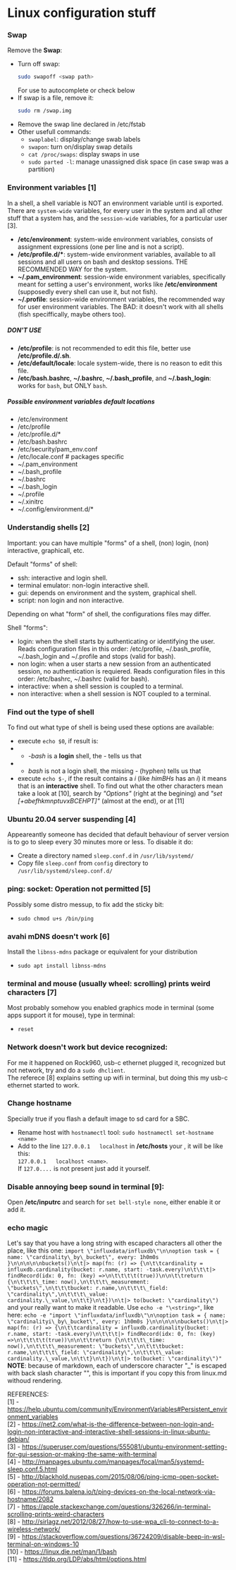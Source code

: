 Linux configuration stuff
=========================

### Swap
Remove the **Swap**:
- Turn off swap:
  ```bash
  sudo swapoff <swap path>
  ```
  For __<swap path>__  use <tab> to autocomplete or check below
- If swap is a file, remove it:
  ```bash
  sudo rm /swap.img
  ```
- Remove the swap line declared in /etc/fstab
- Other usefull commands:
  - ```swaplabel```: display/change swab labels
  - ```swapon```: turn on/display swap details
  - ```cat /proc/swaps```: display swaps in use
  - ```sudo parted -l```: manage unassigned disk space (in case swap was a partition)


### Environment variables [1]
In a shell, a shell variable is NOT an environment variable until is exported.
There are `system-wide` variables, for every user in the system and all other stuff that a system has,
and the `session-wide` variables, for a particular user [3].

- **/etc/environment**: system-wide environment variables, consists of assignment expressions (one per line and is not a script).
- **/etc/profile.d/\***: system-wide environment variables, available to all sessions and all users on bash and desktop sessions. THE RECOMMENDED WAY for the system.
- **~/.pam_environment**: session-wide environment variables, specifically meant for setting a user's environment, works like **/etc/environment** (supposedly every shell can use it, but not fish).
- **~/.profile**: session-wide environment variables, the recommended way for user environment variables. The BAD: it doesn't work with all shells (fish speciffically, maybe others too).

##### DON'T USE
- **/etc/profile**: is not recommended to edit this file, better use **/etc/profile.d/<something>.sh**.
- **/etc/default/locale**: locale system-wide, there is no reason to edit this file.
- **/etc/bash.bashrc**, **~/.bashrc**, **~/.bash_profile**, and **~/.bash_login**: works for `bash`, but ONLY `bash`.


##### Possible environment variables default locations
- /etc/environment
- /etc/profile
- /etc/profile.d/*
- /etc/bash.bashrc
- /etc/security/pam_env.conf
- /etc/locale.conf  # packages specific
- ~/.pam_environment
- ~/.bash_profile
- ~/.bashrc
- ~/.bash_login
- ~/.profile
- ~/.xinitrc
- ~/.config/environment.d/*


### Understandig shells [2]

Important: you can have multiple "forms" of a shell, (non) login, (non) interactive, graphicall, etc.

Default "forms" of shell:
- ssh: interactive and login shell.
- terminal emulator: non-login interactive shell.
- gui: depends on environment and the system, graphical shell.
- script: non login and non interactive.

Depending on what "form" of shell, the configurations files may differ.

Shell "forms":
- login: when the shell starts by authenticating or identifying the user.
Reads configuration files in this order: /etc/profile, ~/.bash_profile, ~/.bash_login and ~/.profile and stops (valid for bash).
- non login: when a user starts a new session from an authenticated session, no authentication is requiered.
Reads configuration files in this order: /etc/bashrc, ~/.bashrc (valid for bash).
- interactive: when a shell session is coupled to a terminal.
- non interactive: when a shell session is NOT coupled to a terminal.

### Find out the type of shell
To find out what type of shell is being used these options are available:
- execute `echo $0`, if result is:
- - _-bash_ is a **login** shell, the _-_ tells us that
- - _bash_ is not a login shell, the missing _-_ (hyphen) tells us that
- execute `echo $-`, if the result contains a _i_ (like _himBHs_ has an _i_) it means that is an **interactive** shell.
To find out what the other characters mean take a look at \[10], search by _"Options"_ (right at the begining) and _"set \[+abefhkmnptuvxBCEHPT]"_ (almost at the end), or at \[11]


### Ubuntu 20.04 server suspending [4]
Appeareantly someone has decided that default behaviour of server version is to go to sleep every 30 minutes more or less.
To disable it do:

- Create a directory named `sleep.conf.d` in `/usr/lib/systemd/`
- Copy file `sleep.conf` from `config` directory to `/usr/lib/systemd/sleep.conf.d/`


### ping: socket: Operation not permitted [5]
Possibly some distro messup, to fix add the sticky bit:
- `sudo chmod u+s /bin/ping`


### avahi mDNS doesn't work [6]
Install the `libnss-mdns` package or equivalent for your distribution
- `sudo apt install libnss-mdns`


### terminal and mouse (usually wheel: scrolling) prints weird characters [7]
Most probably somehow you enabled graphics mode in terminal (some apps support it for mouse),
type in terminal:
- `reset`


### Network doesn't work but device recognized:
For me it happened on Rock960, usb-c ethernet plugged it, recognized but not network, try and do a `sudo dhclient`.  
The referece [8] explains setting up wifi in terminal, but doing this my usb-c ethernet started to work.

### Change hostname
Specially true if you flash a default image to sd card for a SBC.
- Rename host with `hostnamectl` tool:
`sudo hostnamectl set-hostname <name>`
- Add to the line `127.0.0.1   localhost` in **/etc/hosts** your *<name>*, it will be like this:  
`127.0.0.1   localhost <name>`.  
If `127.0....` is not present just add it yourself.

### Disable annoying beep sound in terminal [9]:
Open **/etc/inputrc** and search for `set bell-style none`, either enable it or add it.

### echo magic
Let's say that you have a long string with escaped characters all other the place, like this one:
`import \"influxdata/influxdb\"\n\noption task = { name: \"cardinality\_by\_bucket\", every: 1h0m0s }\n\n\n\n\nbuckets()\n\t|> map(fn: (r) => {\n\t\tcardinality = influxdb.cardinality(bucket: r.name, start: -task.every)\n\t\t\t|> findRecord(idx: 0, fn: (key) =>\n\t\t\t\t(true))\n\n\t\treturn {\n\t\t\t\_time: now(),\n\t\t\t\_measurement: \"buckets\",\n\t\t\tbucket: r.name,\n\t\t\t\_field: \"cardinality\",\n\t\t\t\_value: cardinality.\_value,\n\t\t}\n\t})\n\t|> to(bucket: \"cardinality\")`
and your really want to make it readable. Use `echo -e "\<string>"`, like here:
`echo -e "import \"influxdata/influxdb\"\n\noption task = { name: \"cardinalityi\_by\_bucket\", every: 1h0m0s }\n\n\n\n\nbuckets()\n\t|> map(fn: (r) => {\n\t\tcardinality = influxdb.cardinality(bucket: r.name, start: -task.every)\n\t\t\t|> findRecord(idx: 0, fn: (key) =>\n\t\t\t\t(true))\n\n\t\treturn {\n\t\t\t\_time: now(),\n\t\t\t\_measurement: \"buckets\",\n\t\t\tbucket: r.name,\n\t\t\t\_field: \"cardinality\",\n\t\t\t\_value: cardinality.\_value,\n\t\t}\n\t})\n\t|> to(bucket: \"cardinality\")"`
**NOTE**: because of markdown, each of underscore character "_" is escaped with back slash character "\", this is important if you copy this from linux.md withoud rendering.


REFERENCES:  
[1] - https://help.ubuntu.com/community/EnvironmentVariables#Persistent_environment_variables  
[2] - https://net2.com/what-is-the-difference-between-non-login-and-login-non-interactive-and-interactive-shell-sessions-in-linux-ubuntu-debian/  
[3] - https://superuser.com/questions/555081/ubuntu-environment-setting-for-gui-session-or-making-the-same-with-terminal  
[4] - http://manpages.ubuntu.com/manpages/focal/man5/systemd-sleep.conf.5.html  
[5] - http://blackhold.nusepas.com/2015/08/06/ping-icmp-open-socket-operation-not-permitted/  
[6] - https://forums.balena.io/t/ping-devices-on-the-local-network-via-hostname/2082  
[7] - https://apple.stackexchange.com/questions/326266/in-terminal-scrolling-prints-weird-characters  
[8] - http://sirlagz.net/2012/08/27/how-to-use-wpa_cli-to-connect-to-a-wireless-network/  
[9] - https://stackoverflow.com/questions/36724209/disable-beep-in-wsl-terminal-on-windows-10  
[10] - https://linux.die.net/man/1/bash  
[11] - https://tldp.org/LDP/abs/html/options.html  

